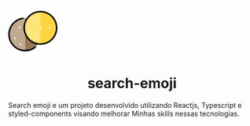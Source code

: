 <img src="./public/imagens/logo.svg" alt="logo do projeto"  width="100px" height="100px" align="center"/>

<h1 align="center">search-emoji</h1>

Search emoji e um projeto desenvolvido utilizando Reactjs, Typescript e styled-components visando melhorar
Minhas skills nessas tecnologias.

